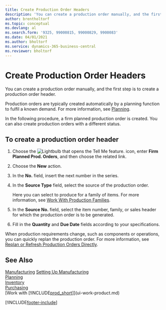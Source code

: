 ```yaml
---
title: Create Production Order Headers
description: 'You can create a production order manually, and the first step is to create a production order header.'
author: brentholtorf
ms.topic: conceptual
ms.devlang: al
ms.search.form: '9325, 99000815, 99000829, 9900083'
ms.date: 04/01/2021
ms.author: bholtorf
ms.service: dynamics-365-business-central
ms.reviewer: bholtorf
---
```

# Create Production Order Headers

You can create a production order manually, and the first step is to create a production order header.

Production orders are typically created automatically by a planning function to fulfil a known demand. For more information, see [Planning](production-planning.md).  

In the following procedure, a firm planned production order is created. You can also create production orders with a different status.  

## To create a production order header

1. Choose the ![Lightbulb that opens the Tell Me feature.](media/ui-search/search_small.png "Tell me what you want to do") icon, enter **Firm Planned Prod. Orders**, and then choose the related link.  
2. Choose the **New** action.  
3. In the **No.** field, insert the next number in the series.  
4. In the **Source Type** field, select the source of the production order.

    Here you can select to produce for a family of items. For more information, see [Work With Production Families](production-how-work-family.md).
5. In the **Source No.** field, select the item number, family, or sales header for which the production order is to be generated.  
6. Fill in the **Quantity** and **Due Date** fields according to your specifications.  

When production requirements change, such as components or operations, you can quickly replan the production order. For more information, see [Replan or Refresh Production Orders Directly](production-how-to-replan-refresh-production-orders.md).  

## See Also

[Manufacturing](production-manage-manufacturing.md)
[Setting Up Manufacturing](production-configure-production-processes.md)  
[Planning](production-planning.md)  
[Inventory](inventory-manage-inventory.md)  
[Purchasing](purchasing-manage-purchasing.md)  
[Work with [!INCLUDE[prod_short](includes/prod_short.md)]](ui-work-product.md)


[!INCLUDE[footer-include](includes/footer-banner.md)]